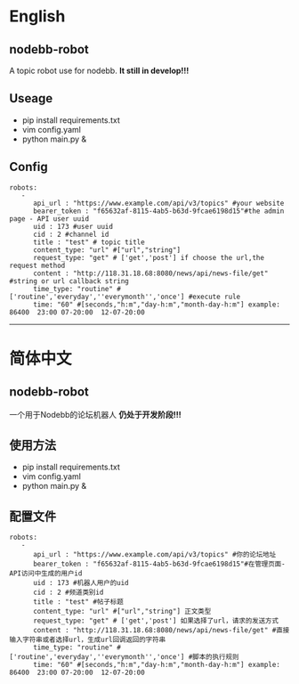 # English
## nodebb-robot
A topic robot use for nodebb.
**It still in develop!!!**

## Useage
- pip install requirements.txt
- vim config.yaml
- python main.py &

## Config
````
robots:
   -
      api_url : "https://www.example.com/api/v3/topics" #your website
      bearer_token : "f65632af-8115-4ab5-b63d-9fcae6198d15"#the admin page - API user uuid
      uid : 173 #user uuid
      cid : 2 #channel id
      title : "test" # topic title
      content_type: "url" #["url","string"]
      request_type: "get" # ['get','post'] if choose the url,the request method
      content : "http://118.31.18.68:8080/news/api/news-file/get" #string or url callback string
      time_type: "routine" #['routine','everyday',''everymonth'','once'] #execute rule
      time: "60" #[seconds,"h:m","day-h:m","month-day-h:m"] example: 86400  23:00 07-20:00  12-07-20:00
````

***
# 简体中文
## nodebb-robot
一个用于Nodebb的论坛机器人
**仍处于开发阶段!!!**

## 使用方法
- pip install requirements.txt
- vim config.yaml
- python main.py &

## 配置文件
````
robots:
   -
      api_url : "https://www.example.com/api/v3/topics" #你的论坛地址
      bearer_token : "f65632af-8115-4ab5-b63d-9fcae6198d15"#在管理页面-API访问中生成的用户id
      uid : 173 #机器人用户的uid
      cid : 2 #频道类别id
      title : "test" #帖子标题
      content_type: "url" #["url","string"] 正文类型
      request_type: "get" # ['get','post'] 如果选择了url，请求的发送方式
      content : "http://118.31.18.68:8080/news/api/news-file/get" #直接输入字符串或者选择url，生成url回调返回的字符串
      time_type: "routine" #['routine','everyday',''everymonth'','once'] #脚本的执行规则
      time: "60" #[seconds,"h:m","day-h:m","month-day-h:m"] example: 86400  23:00 07-20:00  12-07-20:00
````